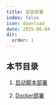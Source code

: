 ```yaml
---
title: 安装部署
index: false
icon: download
date: 2025-06-04
dir:
  order: 1
---
```


## 本节目录
1. [启动脚本部署](bin.md)

2. [Docker部署](docker.md)